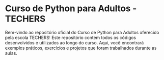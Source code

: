 # Curso de Python para Adultos - TECHERS


Bem-vindo ao repositório oficial do Curso de Python para Adultos oferecido pela escola TECHERS! Este repositório contém todos os códigos desenvolvidos e utilizados ao longo do curso. Aqui, você encontrará exemplos práticos, exercícios e projetos que foram trabalhados durante as aulas.
